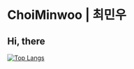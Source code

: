 #  ChoiMinwoo | 최민우
## Hi, there
[![Top Langs](https://github-readme-stats.vercel.app/api/top-langs/?username=choiminwoo2&langs_count=8)](https://github.com/anuraghazra/github-readme-stats)

